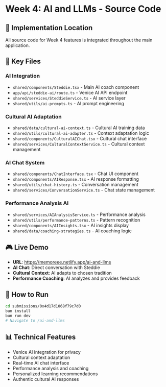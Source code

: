 # Week 4: AI and LLMs - Source Code

## 🔗 **Implementation Location**
All source code for Week 4 features is integrated throughout the main application.

## 📁 **Key Files**

### **AI Integration**
- `shared/components/Steddie.tsx` - Main AI coach component
- `app/api/steddie-ai/route.ts` - Venice AI API endpoint
- `shared/services/SteddieService.ts` - AI service layer
- `shared/utils/ai-prompts.ts` - AI prompt engineering

### **Cultural AI Adaptation**
- `shared/data/cultural-ai-context.ts` - Cultural AI training data
- `shared/utils/cultural-ai-adapter.ts` - Context adaptation logic
- `shared/components/CulturalAIChat.tsx` - Cultural chat interface
- `shared/services/CulturalContextService.ts` - Cultural context management

### **AI Chat System**
- `shared/components/ChatInterface.tsx` - Chat UI component
- `shared/components/AIResponse.tsx` - AI response formatting
- `shared/utils/chat-history.ts` - Conversation management
- `shared/services/ConversationService.ts` - Chat state management

### **Performance Analysis AI**
- `shared/services/AIAnalysisService.ts` - Performance analysis
- `shared/utils/performance-patterns.ts` - Pattern recognition
- `shared/components/AIInsights.tsx` - AI insights display
- `shared/data/coaching-strategies.ts` - AI coaching logic

## 🎮 **Live Demo**
- **URL**: https://memoreee.netlify.app/ai-and-llms
- **AI Chat**: Direct conversation with Steddie
- **Cultural Context**: AI adapts to chosen tradition
- **Performance Coaching**: AI analyzes and provides feedback

## 🔧 **How to Run**
```bash
cd submissions/0x4d17d1068f79c7d0
bun install
bun run dev
# Navigate to /ai-and-llms
```

## 📊 **Technical Features**
- Venice AI integration for privacy
- Cultural context adaptation
- Real-time AI chat interface
- Performance analysis and coaching
- Personalized learning recommendations
- Authentic cultural AI responses

